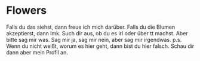 # Flowers
Falls du das siehst, dann freue ich mich darüber.
Falls du die Blumen akzeptierst, dann lmk. Such dir aus, ob du es irl oder über tt machst. Aber bitte sag mir was. 
Sag mir ja, sag mir nein, aber sag mir irgendwas. 
p.s. Wenn du nicht weißt, worum es hier geht, dann bist du hier falsch. Schau dir dann aber mein Profil an. 
